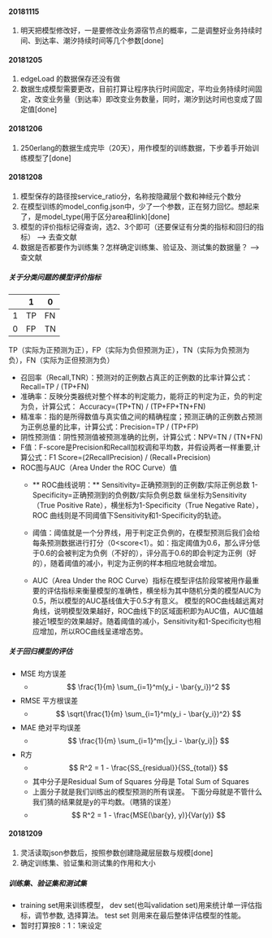 
#### 20181115
1. 明天把模型修改好，一是要修改业务源宿节点的概率，二是调整好业务持续时间、到达率、潮汐持续时间等几个参数[done]

#### 20181205
1. edgeLoad 的数据保存还没有做
2. 数据生成模型需要更改，目前打算让程序执行时间固定，平均业务持续时间固定，改变业务量（到达率）即改变业务数量，同时，潮汐到达时间也变成了固定值[done]

#### 20181206
1. 250erlang的数据生成完毕（20天），用作模型的训练数据，下步着手开始训练模型了[done]

#### 20181208
1. 模型保存的路径按service_ratio分，名称按隐藏层个数和神经元个数分
2. 在模型训练的model_config.json中，少了一个参数，正在努力回忆。想起来了，是model_type(用于区分area和link)[done]
3. 模型的评价指标记得查询，选2、3个即可（还要保证有分类的指标和回归的指标） --> 去查文献
4. 数据是否都要作为训练集？怎样确定训练集、验证及、测试集的数据量？ --> 查文献

##### 关于分类问题的模型评价指标

||1|0|
|-|-|-|
|1|TP|FN|
|0|FP|TN|
TP（实际为正预测为正），FP（实际为负但预测为正），TN（实际为负预测为负），FN（实际为正但预测为负）
- 召回率（Recall,TNR）：预测对的正例数占真正的正例数的比率计算公式：Recall=TP / (TP+FN)
- 准确率：反映分类器统对整个样本的判定能力，能将正的判定为正，负的判定为负，计算公式： Accuracy=(TP+TN) / (TP+FP+TN+FN)
- 精准率：指的是所得数值与真实值之间的精确程度；预测正确的正例数占预测为正例总量的比率，计算公式：Precision=TP / (TP+FP)
- 阴性预测值：阴性预测值被预测准确的比例，计算公式：NPV=TN / (TN+FN)
- F值：F-score是Precision和Recall加权调和平均数，并假设两者一样重要,计算公式：F1 Score=(2RecallPrecision) / (Recall+Precision)
- ROC图与AUC（Area Under the ROC Curve）值
    - ** ROC曲线说明：**
Sensitivity=正确预测到的正例数/实际正例总数
1-Specificity=正确预测到的负例数/实际负例总数
纵坐标为Sensitivity（True Positive Rate），横坐标为1-Specificity（True Negative Rate），ROC 曲线则是不同阈值下Sensitivity和1-Specificity的轨迹。

    - 阈值：阈值就是一个分界线，用于判定正负例的，在模型预测后我们会给每条预测数据进行打分（0<score<1）。如：指定阈值为0.6，那么评分低于0.6的会被判定为负例（不好的），评分高于0.6的即会判定为正例（好的），随着阈值的减小，判定为正例的样本相应地就会增加。

    - AUC（Area Under the ROC Curve）指标在模型评估阶段常被用作最重要的评估指标来衡量模型的准确性，横坐标为其中随机分类的模型AUC为0.5，所以模型的AUC基线值大于0.5才有意义。
模型的ROC曲线越远离对角线，说明模型效果越好，ROC曲线下的区域面积即为AUC值，AUC值越接近1模型的效果越好。随着阈值的减小，Sensitivity和1-Specificity也相应增加，所以ROC曲线呈递增态势。

##### 关于回归模型的评估
- MSE 均方误差
    - $$ \frac{1}{m} \sum_{i=1}^m(y_i - \bar{y_i})^2 $$
- RMSE 平方根误差
    - $$ \sqrt{\frac{1}{m} \sum_{i=1}^m(y_i - \bar{y_i})^2} $$
- MAE 绝对平均误差
    - $$ \frac{1}{m} \sum_{i=1}^m{|y_i - \bar{y_i}|} $$
- R方
    - $$ R^2 = 1 - \frac{SS_{residual}}{SS_{total}} $$
    - 其中分子是Residual Sum of Squares 分母是 Total Sum of Squares
    - 上面分子就是我们训练出的模型预测的所有误差。
下面分母就是不管什么我们猜的结果就是y的平均数。（瞎猜的误差）
    - $$ R^2 = 1 - \frac{MSE(\bar{y}, y)}{Var(y)} $$


#### 20181209
1. 灵活读取json参数后，按照参数创建隐藏层层数与规模[done]
2. 确定训练集、验证集和测试集的作用和大小

##### 训练集、验证集和测试集
- training set用来训练模型， dev set(也叫validation set)用来统计单一评估指标，调节参数, 选择算法。 test set 则用来在最后整体评估模型的性能。
- 暂时打算按8：1：1来设定